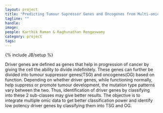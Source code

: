 ```yaml
---
layout: project
title: "Predicting Tumour Supressor Genes and Oncogenes from Multi-omic Data"
tagline: ""
handle: 
image: 
people: Karthik Raman & Raghunathan Rengaswamy 
category: project
tags: 
---
```

{% include JB/setup %}

Driver genes are defined as genes that help in progression of cancer by giving the cell the ability to divide indefinitely. These genes can further be divided into tumour suppressor genes(TSG) and oncogenes(OG) based on function. Depending on whether driver genes, while functioning normally, help suppress or promote tumour development, the mutation type patterns vary between the two. Thus, identification of driver genes by classifying into these 2 sub-classes may give better results.
The objective is to integrate multiple omic data to get better classification power and identify low potency driver genes by classifying them into TSG and OG.
